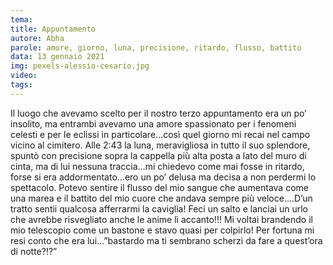 ```yaml
---
tema:
title: Appuntamento
autore: Abha
parole: amore, giorno, luna, precisione, ritardo, flusso, battito
data: 13 gennaio 2021
img: pexels-alessio-cesario.jpg
video: 
tags: 
---
```

Il luogo che avevamo scelto per il nostro terzo appuntamento era un po’ insolito, ma entrambi avevamo una amore spassionato per i fenomeni celesti e per le eclissi in particolare…così quel giorno mi recai nel campo vicino al cimitero. Alle 2:43 la luna, meravigliosa in tutto il suo splendore, spuntò con precisione sopra la cappella più alta posta a lato del muro di cinta, ma di lui nessuna traccia…mi chiedevo come mai fosse in ritardo, forse si era addormentato…ero un po’ delusa ma decisa a non perdermi lo spettacolo. Potevo sentire il flusso del mio sangue che aumentava come una marea e il battito del mio cuore che andava sempre più veloce….D’un tratto sentii qualcosa afferrarmi la caviglia! Feci un salto e lanciai un urlo che avrebbe risvegliato anche le anime lì accanto!!! Mi voltai brandendo il mio telescopio come un bastone e stavo quasi per colpirlo! Per fortuna mi resi conto che era lui…”bastardo ma ti sembrano scherzi da fare a quest’ora di notte?!?”